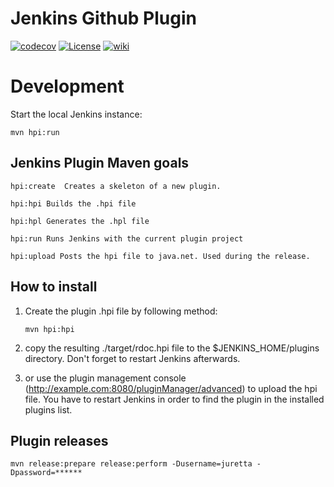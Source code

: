 
Jenkins Github Plugin
===================== 

[![codecov](https://codecov.io/gh/jenkinsci/github-plugin/branch/master/graph/badge.svg)](https://codecov.io/gh/jenkinsci/github-plugin)
[![License](https://img.shields.io/github/license/jenkinsci/github-plugin.svg)](LICENSE)
[![wiki](https://img.shields.io/badge/GitHub%20Plugin-WIKI-blue.svg?style=flat)](http://wiki.jenkins-ci.org/display/JENKINS/Github+Plugin)


Development
===========

Start the local Jenkins instance:

    mvn hpi:run


Jenkins Plugin Maven goals
--------------------------

	hpi:create  Creates a skeleton of a new plugin.
	
	hpi:hpi Builds the .hpi file

	hpi:hpl Generates the .hpl file

	hpi:run Runs Jenkins with the current plugin project

	hpi:upload Posts the hpi file to java.net. Used during the release.
	
	
How to install
--------------
 1. Create the plugin .hpi file by following method:
 
		mvn hpi:hpi

2. copy the resulting ./target/rdoc.hpi file to the $JENKINS_HOME/plugins directory. Don't forget to restart Jenkins afterwards.
	
3. or use the plugin management console (http://example.com:8080/pluginManager/advanced) to upload the hpi file. You have to restart Jenkins in order to find the plugin in the installed plugins list.


Plugin releases
---------------

	mvn release:prepare release:perform -Dusername=juretta -Dpassword=******
